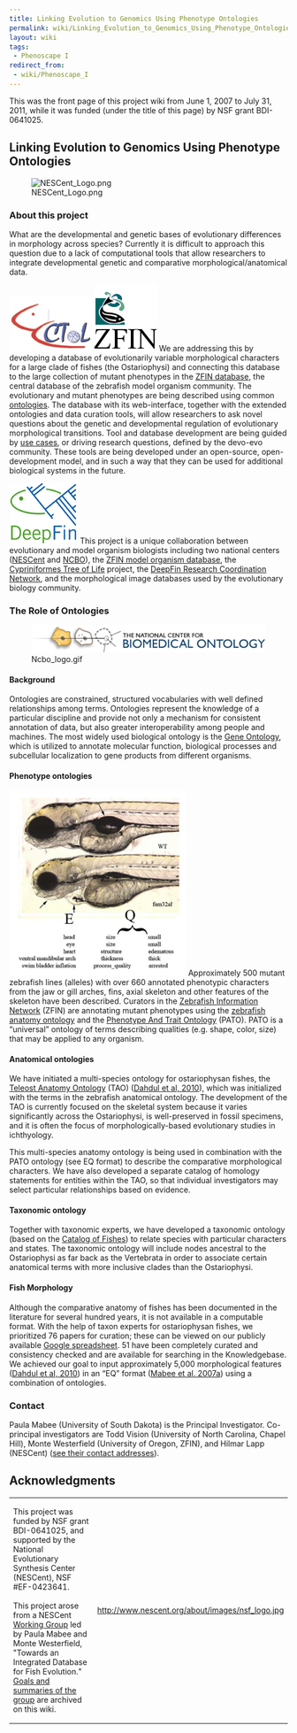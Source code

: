 ```yaml
---
title: Linking Evolution to Genomics Using Phenotype Ontologies
permalink: wiki/Linking_Evolution_to_Genomics_Using_Phenotype_Ontologies
layout: wiki
tags:
 - Phenoscape I
redirect_from:
 - wiki/Phenoscape_I
---
```


This was the front page of this project wiki from June 1, 2007 to July
31, 2011, while it was funded (under the title of this page) by NSF
grant BDI-0641025.

## Linking Evolution to Genomics Using Phenotype Ontologies

<figure>
<img src="NESCent_Logo.png" title="NESCent_Logo.png" />
<figcaption>NESCent_Logo.png</figcaption>
</figure>

### About this project

What are the developmental and genetic bases of evolutionary differences
in morphology across species? Currently it is difficult to approach this
question due to a lack of computational tools that allow researchers to
integrate developmental genetic and comparative morphological/anatomical
data.

![](Ctol_Logo.jpg "Ctol_Logo.jpg") ![](Zfinlogo.png "Zfinlogo.png") We
are addressing this by developing a database of evolutionarily variable
morphological characters for a large clade of fishes (the Ostariophysi)
and connecting this database to the large collection of mutant
phenotypes in the [ZFIN database](http://zfin.org), the central database
of the zebrafish model organism community. The evolutionary and mutant
phenotypes are being described using common
<a href="#The_Role_of_Ontologies" class="wikilink"
title="ontologies">ontologies</a>. The database with its web-interface,
together with the extended ontologies and data curation tools, will
allow researchers to ask novel questions about the genetic and
developmental regulation of evolutionary morphological transitions. Tool
and database development are being guided by [use
cases](http://en.wikipedia.org/wiki/Use_case), or driving research
questions, defined by the devo-evo community. These tools are being
developed under an open-source, open-development model, and in such a
way that they can be used for additional biological systems in the
future.

![](Deepfin_Logo.gif "Deepfin_Logo.gif") This project is a unique
collaboration between evolutionary and model organism biologists
including two national centers ([NESCent](http://www.nescent.org) and
[NCBO](http://www.bioontology.org)), the [ZFIN model organism
database](http://zfin.org), the [Cypriniformes Tree of
Life](http://bio.slu.edu/mayden/cypriniformes/home.html) project, the
[DeepFin Research Coordination Network](http://www.deepfin.org/), and
the morphological image databases used by the evolutionary biology
community.

### The Role of Ontologies

<figure>
<img src="Ncbo_logo.gif" title="Ncbo_logo.gif" />
<figcaption>Ncbo_logo.gif</figcaption>
</figure>

#### Background

Ontologies are constrained, structured vocabularies with well defined
relationships among terms. Ontologies represent the knowledge of a
particular discipline and provide not only a mechanism for consistent
annotation of data, but also greater interoperability among people and
machines. The most widely used biological ontology is the [Gene
Ontology](http://www.geneontology.org), which is utilized to annotate
molecular function, biological processes and subcellular localization to
gene products from different organisms.

#### Phenotype ontologies

<img src="EAV4_layers_flat2.png" title="EAV4_layers_flat2.png"
width="320" alt="EAV4_layers_flat2.png" /> Approximately 500 mutant
zebrafish lines (alleles) with over 660 annotated phenotypic characters
from the jaw or gill arches, fins, axial skeleton and other features of
the skeleton have been described. Curators in the [Zebrafish Information
Network](http://www.zfin.org) (ZFIN) are annotating mutant phenotypes
using the [zebrafish anatomy
ontology](http://obofoundry.org/cgi-bin/detail.cgi?id=zebrafish_anatomy&title=Zebrafish%20anatomy%20and%20development)
and the [Phenotype And Trait
Ontology](http://www.bioontology.org/wiki/index.php/PATO:Main_Page)
(PATO). PATO is a “universal” ontology of terms describing qualities
(e.g. shape, color, size) that may be applied to any organism.

#### Anatomical ontologies

We have initiated a multi-species ontology for ostariophysan fishes, the
<a href="Teleost_Anatomy_Ontology" class="wikilink"
title="Teleost Anatomy Ontology">Teleost Anatomy Ontology</a> (TAO)
([Dahdul et al, 2010](http://dx.doi.org/10.1093/sysbio/syq013)), which
was initialized with the terms in the zebrafish anatomical ontology. The
development of the TAO is currently focused on the skeletal system
because it varies significantly across the Ostariophysi, is
well-preserved in fossil specimens, and it is often the focus of
morphologically-based evolutionary studies in ichthyology.

This multi-species anatomy ontology is being used in combination with
the PATO ontology (see EQ format) to describe the comparative
morphological characters. We have also developed a separate catalog of
homology statements for entities within the TAO, so that individual
investigators may select particular relationships based on evidence.

#### Taxonomic ontology

Together with taxonomic experts, we have developed a taxonomic ontology
(based on the [Catalog of
Fishes](http://www.calacademy.org/RESEARCH/ichthyology/catalog/fishcatsearch.html))
to relate species with particular characters and states. The taxonomic
ontology will include nodes ancestral to the Ostariophysi as far back as
the Vertebrata in order to associate certain anatomical terms with more
inclusive clades than the Ostariophysi.

#### Fish Morphology

Although the comparative anatomy of fishes has been documented in the
literature for several hundred years, it is not available in a
computable format. With the help of taxon experts for ostariophysan
fishes, we prioritized 76 papers for curation; these can be viewed on
our publicly available [Google
spreadsheet](http://spreadsheets.google.com/ccc?key=pTeXfTnVPxC-P1URVHbI4Qg).
51 have been completely curated and consistency checked and are
available for searching in the Knowledgebase. We achieved our goal to
input approximately 5,000 morphological features ([Dahdul et al,
2010](http://dx.plos.org/10.1371/journal.pone.0010708)) in an “EQ”
format (<a href="Media:TREE_Mabee.pdf" class="wikilink"
title="Mabee et al. 2007a">Mabee et al. 2007a</a>) using a combination
of ontologies.

### Contact

Paula Mabee (University of South Dakota) is the Principal Investigator.
Co-principal investigators are Todd Vision (University of North
Carolina, Chapel Hill), Monte Westerfield (University of Oregon, ZFIN),
and Hilmar Lapp (NESCent) (<a href="Contact" class="wikilink"
title="see their contact addresses">see their contact addresses</a>).

## Acknowledgments

<table>
<tbody>
<tr>
<td><p>This project was funded by NSF grant BDI-0641025, and supported
by the National Evolutionary Synthesis Center (NESCent), NSF
#EF-0423641.<br />
<br />
This project arose from a NESCent <span class="plainlinks"><a
href="http://www.nescent.org/science/workinggroup.php">Working
Group</a></span> led by Paula Mabee and Monte Westerfield, "Towards an
Integrated Database for Fish Evolution." <a
href="Fish_Evolution_Working_Group" class="wikilink"
title="Goals and summaries of the group">Goals and summaries of the
group</a> are archived on this wiki.</p></td>
<td><p><a
href="http://www.nescent.org/about/images/nsf_logo.jpg">http://www.nescent.org/about/images/nsf_logo.jpg</a></p></td>
</tr>
</tbody>
</table>
